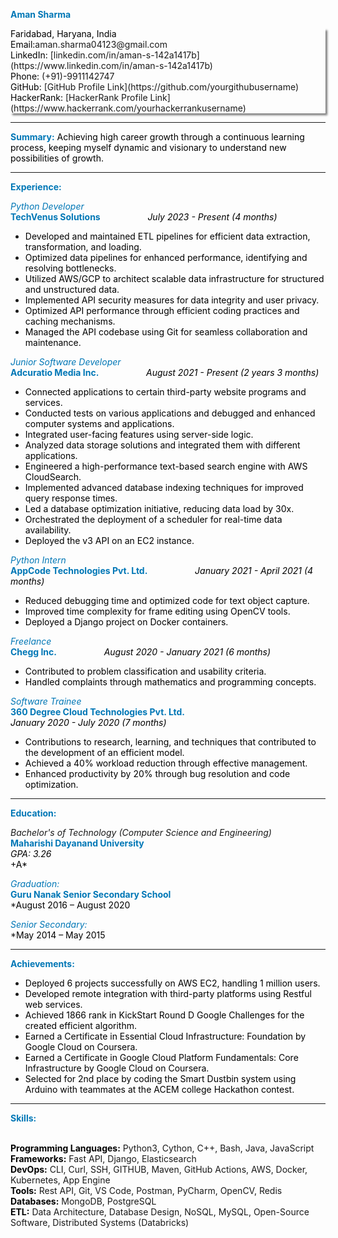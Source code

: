 **<span style="color:#0077B6;">Aman Sharma</span>**

<div style="box-shadow: 3px 3px 3px gray;">
<span style="color:#000;">Faridabad, Haryana, India</span>
<br /><span style="color:#000;">Email:</span>aman.sharma04123@gmail.com
<br /><span style="color:#000;">LinkedIn:</span> [linkedin.com/in/aman-s-142a1417b] (https://www.linkedin.com/in/aman-s-142a1417b)
<br /><span style="color:#000;">Phone:</span> (+91)-9911142747</span>
<br /><span style="color:#000;">GitHub:</span> [GitHub Profile Link](https://github.com/yourgithubusername)
<br /><span style="color:#000;">HackerRank:</span> [HackerRank Profile Link](https://www.hackerrank.com/yourhackerrankusername)
</div>

---

**<span style="color:#0077B6;">Summary:</span>**
<span style="color:#000;">Achieving high career growth through a continuous learning process, keeping myself dynamic and visionary to understand new possibilities of growth.</span>

---

**<span style="color:#0077B6;">Experience:</span>**

*<span style="color:#0077B6;">Python Developer</span>* <br />
    **<span style="color:#0077B6;">TechVenus Solutions</span>** &emsp; &emsp; &emsp; &emsp;  *<span style="color:#000;">July 2023 - Present (4 months)</span>*
- <span style="color:#000;">Developed and maintained ETL pipelines for efficient data extraction, transformation, and loading.</span>
- <span style="color:#000;">Optimized data pipelines for enhanced performance, identifying and resolving bottlenecks.</span>
- <span style="color:#000;">Utilized AWS/GCP to architect scalable data infrastructure for structured and unstructured data.</span>
- <span style="color:#000;">Implemented API security measures for data integrity and user privacy.</span>
- <span style="color:#000;">Optimized API performance through efficient coding practices and caching mechanisms.</span>
- <span style="color:#000;">Managed the API codebase using Git for seamless collaboration and maintenance.</span>

*<span style="color:#0077B6;">Junior Software Developer</span>* <br /> 
    **<span style="color:#0077B6;">Adcuratio Media Inc.</span>**  &emsp; &emsp; &emsp; &emsp;  *<span style="color:#000;">August 2021 - Present (2 years 3 months)</span>*
- <span style="color:#000;">Connected applications to certain third-party website programs and services.</span>
- <span style="color:#000;">Conducted tests on various applications and debugged and enhanced computer systems and applications.</span>
- <span style="color:#000;">Integrated user-facing features using server-side logic.</span>
- <span style="color:#000;">Analyzed data storage solutions and integrated them with different applications.</span>
- <span style="color:#000;">Engineered a high-performance text-based search engine with AWS CloudSearch.</span>
- <span style="color:#000;">Implemented advanced database indexing techniques for improved query response times.</span>
- <span style="color:#000;">Led a database optimization initiative, reducing data load by 30x.</span>
- <span style="color:#000;">Orchestrated the deployment of a scheduler for real-time data availability.</span>
- <span style="color:#000;">Deployed the v3 API on an EC2 instance.</span>


*<span style="color:#0077B6;">Python Intern</span>* <br />
    **<span style="color:#0077B6;">AppCode Technologies Pvt. Ltd.</span>**  &emsp; &emsp; &emsp; &emsp; *<span style="color:#000;">January 2021 - April 2021 (4 months)</span>*
- <span style="color:#000;">Reduced debugging time and optimized code for text object capture.</span>
- <span style="color:#000;">Improved time complexity for frame editing using OpenCV tools.</span>
- <span style="color:#000;">Deployed a Django project on Docker containers.</span>

*<span style="color:#0077B6;">Freelance</span>* <br />
    **<span style="color:#0077B6;">Chegg Inc.</span>** &emsp; &emsp; &emsp; &emsp;     *<span style="color:#000;">August 2020 - January 2021 (6 months)</span>*  
- <span style="color:#000;">Contributed to problem classification and usability criteria.</span>
- <span style="color:#000;">Handled complaints through mathematics and programming concepts.</span>

*<span style="color:#0077B6;">Software Trainee</span>* <br /> 
    **<span style="color:#0077B6;">360 Degree Cloud Technologies Pvt. Ltd.</span>** &emsp; &emsp; &emsp; &emsp;  
    *<span style="color:#000;">January 2020 - July 2020 (7 months)</span>*
- <span style="color:#000;">Contributions to research, learning, and techniques that contributed to the development of an efficient model.</span>
- <span style="color:#000;">Achieved a 40% workload reduction through effective management.</span>
- <span style="color:#000;">Enhanced productivity by 20% through bug resolution and code optimization.</span>

---

**<span style="color:#0077B6;">Education:</span>**

*Bachelor's of Technology (Computer Science and Engineering)* &emsp;
    <br /> **<span style="color:#0077B6;">Maharishi Dayanand University</span>** &emsp;
    <br />*<span style="color:#000;">GPA: 3.26</span>
    <br />*<span style="color:#000;">+A*</span>

*<span style="color:#0077B6;">Graduation:</span>* &emsp;
     <br />**<span style="color:#0077B6;">Guru Nanak Senior Secondary School</span>** &emsp;
     <br />*<span style="color:#000;">August 2016 – August 2020</span>

*<span style="color:#0077B6;">Senior Secondary:</span>* &emsp;
     <br />*<span style="color:#000;">May 2014 – May 2015</span>

---

**<span style="color:#0077B6;">Achievements:</span>**
- <span style="color:#000;">Deployed 6 projects successfully on AWS EC2, handling 1 million users.</span>
- <span style="color:#000;">Developed remote integration with third-party platforms using Restful web services.</span>
- <span style="color:#000;">Achieved 1866 rank in KickStart Round D Google Challenges for the created efficient algorithm.</span>
- <span style="color:#000;">Earned a Certificate in Essential Cloud Infrastructure: Foundation by Google Cloud on Coursera.</span>
- <span style="color:#000;">Earned a Certificate in Google Cloud Platform Fundamentals: Core Infrastructure by Google Cloud on Coursera.</span>
- <span style="color:#000;">Selected for 2nd place by coding the Smart Dustbin system using Arduino with teammates at the ACEM college Hackathon contest.</span>

---

**<span style="color:#0077B6;">Skills:</span>**

 <br />**<span style="color:#000;">Programming Languages:</span>** Python3, Cython, C++, Bash, Java, JavaScript
 <br />**<span style="color:#000;">Frameworks:</span>** Fast API, Django, Elasticsearch
 <br />**<span style="color:#000;">DevOps:</span>** CLI, Curl, SSH, GITHUB, Maven, GitHub Actions, AWS, Docker, Kubernetes, App Engine
 <br />**<span style="color:#000;">Tools:</span>** Rest API, Git, VS Code, Postman, PyCharm, OpenCV, Redis
 <br />**<span style="color:#000;">Databases:</span>** MongoDB, PostgreSQL
 <br />**<span style="color:#000;">ETL:</span>** Data Architecture, Database Design, NoSQL, MySQL, Open-Source Software, Distributed Systems (Databricks)
